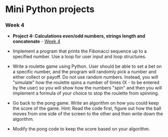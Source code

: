# Mini Python projects

### Week 4

- **Project 4: Calculations even/odd numbers, strings length and concatenate** - [Week 4](https://github.com/lindakovacs/python_cs1/tree/main/week4)
- Implement a program that prints the Fibonacci sequence up to a specified number. Use a loop for user input and loop structures.

- Write a roulette game using Python. User should be able to set a bet on a specific number, and the program will randomly pick a number and either collect or payoff. Do not use random numbers. Instead, you will "simulate" how the roulette spins a number of times (X - to be entered by the user) so you will show how the numbers "spin" and then you will implement a formula of your choice to stop the roulette from spinning.

- Go back to the pong game. Write an algorithm on how you could keep the score of the game. Hint: Read the code first, figure out how the ball moves from one side of the screen to the other and then write down the algorithm.

- Modify the pong code to keep the score based on your algorithm.
